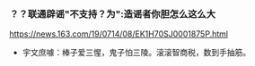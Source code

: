 ### ？？联通辟谣"不支持？为":造谣者你胆怎么这么大
https://news.163.com/19/0714/08/EK1H70SJ0001875P.html
- 宇文庶噱：棒子爱三惺，鬼子怕三陵。滚滚智商税，数到手抽筋。